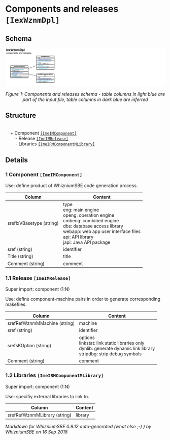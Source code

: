 Components and releases ``[IexWznmDpl]``
===

Schema
---

![](./IexWznmDpl.jpg)

<p align="center"><em>Figure 1: Components and releases schema - table columns in light blue are part of the input file, table columns in dark blue are inferred</em></p>

Structure
---

[//]: # (IP structure - BEGIN)

<br>&nbsp;&nbsp;&nbsp;&nbsp;\+ Component [``[ImeIMComponent]``](#1-component-imeimcomponent)
<br>&nbsp;&nbsp;&nbsp;&nbsp;&nbsp;&nbsp;&nbsp;&nbsp;\- Release [``[ImeIMRelease]``](#11-release-imeimrelease)
<br>&nbsp;&nbsp;&nbsp;&nbsp;&nbsp;&nbsp;&nbsp;&nbsp;\- Libraries [``[ImeIRMComponentMLibrary]``](#12-libraries-imeirmcomponentmlibrary)

[//]: # (IP structure - END)

Details
---

### 1 Component ``[ImeIMComponent]``

[//]: # (IP ImeIMComponent.superUse - BEGIN)

Use: define product of WhizniumSBE code generation process.

[//]: # (IP ImeIMComponent.superUse - END)

[//]: # (IP ImeIMComponent.columns - BEGIN)

Column|Content|
-|-|
srefIxVBasetype (string)|type<br>eng: main engine<br>openg: operation engine<br>cmbeng: combined engine<br>dbs: database access library<br>webapp: web app user interface files<br>api: API library<br>japi: Java API package|
sref (string)|identifier|
Title (string)|title|
Comment (string)|comment|

[//]: # (IP ImeIMComponent.columns - END)

### 1.1 Release ``[ImeIMRelease]``

[//]: # (IP ImeIMRelease.superUse - BEGIN)

Super import: component (1:N)

Use: define component-machine pairs in order to generate corresponding makefiles.

[//]: # (IP ImeIMRelease.superUse - END)

[//]: # (IP ImeIMRelease.columns - BEGIN)

Column|Content|
-|-|
srefRefWznmMMachine (string)|machine|
sref (string)|identifier|
srefsKOption (string)|options<br>linkstat: link static libraries only<br>dynlib: generate dynamic link library<br>stripdbg: strip debug symbols|
Comment (string)|comment|

[//]: # (IP ImeIMRelease.columns - END)

### 1.2 Libraries ``[ImeIRMComponentMLibrary]``

[//]: # (IP ImeIRMComponentMLibrary.superUse - BEGIN)

Super import: component (1:N)

Use: specifiy external libraries to link to.

[//]: # (IP ImeIRMComponentMLibrary.superUse - END)

[//]: # (IP ImeIRMComponentMLibrary.columns - BEGIN)

Column|Content|
-|-|
srefRefWznmMLibrary (string)|library|

[//]: # (IP ImeIRMComponentMLibrary.columns - END)

<em>Markdown for WhizniumSBE 0.9.12 auto-generated (what else ;-) ) by WhizniumSBE on 16 Sep 2018</em>
